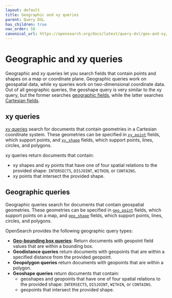 ```yaml
---
layout: default
title: Geographic and xy queries
parent: Query DSL
has_children: true
nav_order: 50
canonical_url: https://opensearch.org/docs/latest/query-dsl/geo-and-xy/index/
---
```


# Geographic and xy queries

Geographic and xy queries let you search fields that contain points and shapes on a map or coordinate plane. Geographic queries work on geospatial data, while xy queries work on two-dimensional coordinate data. Out of all geographic queries, the geoshape query is very similar to the xy query, but the former searches [geographic fields]({{site.url}}{{site.baseurl}}/opensearch/supported-field-types/geographic), while the latter searches [Cartesian fields]({{site.url}}{{site.baseurl}}/opensearch/supported-field-types/xy).

## xy queries

[xy queries]({{site.url}}{{site.baseurl}}/opensearch/query-dsl/geo-and-xy/xy) search for documents that contain geometries in a Cartesian coordinate system. These geometries can be specified in [`xy_point`]({{site.url}}{{site.baseurl}}/opensearch/supported-field-types/xy-point) fields, which support points, and [`xy_shape`]({{site.url}}{{site.baseurl}}/opensearch/supported-field-types/xy-shape) fields, which support points, lines, circles, and polygons. 

xy queries return documents that contain:
- xy shapes and xy points that have one of four spatial relations to the provided shape: `INTERSECTS`, `DISJOINT`, `WITHIN`, or `CONTAINS`.
- xy points that intersect the provided shape.

## Geographic queries

Geographic queries search for documents that contain geospatial geometries. These geometries can be specified in [`geo_point`]({{site.url}}{{site.baseurl}}/opensearch/supported-field-types/geo-point) fields, which support points on a map, and [`geo_shape`]({{site.url}}{{site.baseurl}}/opensearch/supported-field-types/geo-shape) fields, which support points, lines, circles, and polygons. 

OpenSearch provides the following geographic query types:

- [**Geo-bounding box queries**]({{site.url}}{{site.baseurl}}/opensearch/query-dsl/geo-and-xy/geo-bounding-box/): Return documents with geopoint field values that are within a bounding box. 
- **Geodistance queries** return documents with geopoints that are within a specified distance from the provided geopoint.
- **Geopolygon queries** return documents with geopoints that are within a polygon.
- **Geoshape queries** return documents that contain:
    - geoshapes and geopoints that have one of four spatial relations to the provided shape: `INTERSECTS`, `DISJOINT`, `WITHIN`, or `CONTAINS`.
    - geopoints that intersect the provided shape.